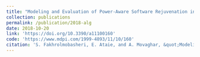 ```yaml
---
title: "Modeling and Evaluation of Power-Aware Software Rejuvenation in Cloud Systems"
collection: publications
permalink: /publication/2018-alg
date: 2018-10-20
link: 'https://doi.org/10.3390/a11100160'
code: 'https://www.mdpi.com/1999-4893/11/10/160'
citation: 'S. Fakhrolmobasheri, E. Ataie, and A. Movaghar, &quot;Modeling and Evaluation of Power-Aware Software Rejuvenation in Cloud Systems,&quot; <i>Algorithms</i>, Vol. 11, No. 10, 2018.'
---
```

